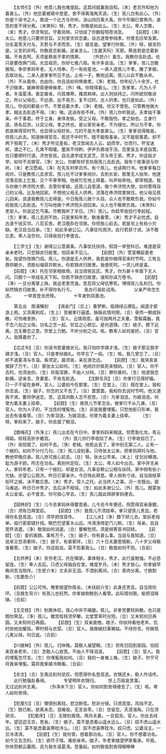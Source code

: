 <!-- { "loadSidebar": true } -->
　　【太师引】〔外〕他意儿我也难提起。这其间就裏我自知。〔末〕老员外知他为着甚么。〔外〕他恋着被窝中恩爱。舍不得离海角天涯。〔生〕孩儿岂有此心。〔外〕你是个读书之人。我说一个比方与你听。涂山四日离大禹。你今毕姻已曾两月。直恁的舍不得分离。〔末笑科〕呀。秀才。你敢是如此么。〔生〕太公。卑人怎敢。〔末〕秀才。你贪鸳侣。守着凤帏。只怕误了你鹏程鹗荐消息。 
　　【前腔】〔净〕太公。他意儿只要供甘旨。又何曾贪欢恋妻。自古道曾参纯孝。何曾去应举及第。功名富贵天付与。天若与不求而至。〔生〕娘言是。望爹行听取。〔外〕呀。娘言的是。父言的非呵。你敢是恋新婚。逆亲言么。〔生跪天科〕天那。蔡邕若是恋着新婚。不肯去呵。天须鉴蔡邕不孝的情罪。 
　　〔外怒介〕畜生。我教你去赴选。也只是要改换门闾。光显祖宗。你却七推八阻。有许多说话。〔生〕爹爹。孩儿岂敢推阻。争奈爹妈年老。无人侍奉。万一有些差池。一来人道孩儿不孝。撇了爹娘。去取功名。二来人道爹爹所见不达。止有一子。教他远离。孩儿以此不敢从命。〔外〕不从我命。也由你。你且说如何唤做孝。〔净〕老贼。你年纪八十余岁。也不识做孝。披麻带索便唤做孝。〔外〕咦。你晓得甚么。〔生〕吿爹爹。凡为人子者。冬温夏凊。昏定晨省。问其燠寒。搔其痾痒。出入则扶持之。问所欲则敬进之。所以父母在。不远游。出不易方。复不过时。古人的孝。也只是如此。〔外〕孩儿。你说的都是小节。不曾说着大孝。〔净〕老贼。你又不曾死。只管教他做大孝。越出去赴选不得。〔末〕咦。这话有些不祥。〔外〕孩儿你听我说。夫孝始于事亲。中于事君。终于立身。身体发肤。受之父母。不敢毁伤。孝之始也。立身行道。扬名后世。以显父母。孝之终也。是以家贫亲老。不为禄仕。所以为不孝。你若是做得官时节。也显得父母好处。兀的不是大孝是甚么。〔生〕爹爹说得极是。但孩儿此去。知道做得官否。若还不中时节。旣不能彀事亲。又不能彀事君。却不两下担阁了。〔末〕秀才所见差矣。老汉尝闻古人云。幼而学。壮而行。怀宝迷邦。谓之不仁。孔席不暇暖。墨突不待黔。伊尹负鼎俎于汤。百里奚五羊皮自鬻。也只要顺时行道。济世安民。自古道学成文武艺。货与帝王家。秀才。你这般才学。如何不去做官。〔净〕太公。你都有好言劝我孩儿去赴选。我有个故事说与你听。〔末〕老汉愿闻。〔净〕在先东村李员外。有个孩儿。也读两行书。他爹爹每日闹炒。只是教孩儿去求官。孩儿吃不过爹爹闹炒。去到长安。那里无人抬举。他遂流落去街上乞食。见个平章宰相。他疾忙在地上拜着。叫声抬举他。那宰相道。我与你做个养济院大使。去管你爹娘。这孩儿自思道。做个养济院大使。如何管得自己的父母。比及他回家。不想他父母无人供养。流落在养济院里居住。他父母见孩儿回来。说道我教孩儿去得是。今日我孩儿做个头目。众人也不敢欺负我。你如今劝我孩儿去赴选。千万叫他做个养济院头目回来。众人也不敢欺负我。〔末笑科〕老安人。你说这乞丐事。尽教我听了半日。〔外〕孩儿。你趁早收拾行李起程。〔生〕爹爹。孩儿去则不妨。只是爹妈年老。敎谁看管。〔末〕秀才不必忧虑。自古道千钱买邻。八百买舍。老汉旣忝在邻居。你但放心前去。若是宅上有些小欠缺。老汉自当应承。〔生〕如此多谢公公。凡事仗托周济。此行若获寸进。决不敢忘恩。卑人没奈何。只得收拾行李便去。 

　　【三学士】〔生〕谢得公公意甚美。凡事仗托扶持。假饶一举登科日。难道是双亲未老时。只恐锦衣归故里。怕双亲不见儿。 
　　【前腔】〔外〕萱室椿庭衰老矣。指望你改换门闾。孩儿。你道是无人供养。我若是你做得官来时节呵。三牲五鼎供朝夕。须胜似啜菽幷飮水。你若锦衣归故里。我便死呵。一灵儿终是喜。 
　　【前腔】〔末〕托在邻家相依倚。自当效些区区。秀才。你为甚十年窗下无人问。只图个一举成名天下知。你若不锦衣归故里。谁知你读万卷书。 
　　【前腔】〔净〕一旦分离掌上珠。我这老景凭谁。苦忍将父母饥寒死。博得孩儿名利归。你纵然锦衣归故里。补不得你名行亏。 
　　急办行装赴试闱。　　　　父亲严命怎生违。 
　　一举首登龙虎榜。　　　　十年身到凤凰池。 

　　第五出　南浦嘱别 
　　【谒金门】〔旦上〕春梦断。临镜绿云撩乱。闻道才郞游上苑。又添离别叹。〔生上〕苦被爹行逼遣。脉脉此情何限。〔合〕骨肉一朝成拆散。可怜难舍拚。 
　　〔旦〕官人。云情雨意。虽可抛两月之夫妻。雪鬓霜鬟。竟不念八旬之父母。功名之念一起。甘旨之心顿忘。是何道理。〔生〕娘子。膝下远离。岂无眷恋之意。奈堂上力勉。不听分剖之词。咳。教卑人如何是好。〔旦〕官人。我猜着你了。 

　　【忒忒令】〔旦〕你读书思量做状元。我只怕你学疎才浅。〔生〕娘子那见我学疎才浅。〔旦〕官人。只是孝经曲礼。你早忘了一段。〔生〕咳。我几曾忘了。〔旦〕却不道夏凊与冬温。昏须定。晨须省。亲在游怎远。 
　　【前腔】〔生〕我哭哀哀推辞了万千。〔旦〕那张太公如何。〔生〕他闹炒炒抵死来相劝。〔旦〕官人。你不去时。也须由你。〔生〕将我深罪。不由人分辩。〔旦〕罪你甚的。〔生〕他道我恋新婚。逆亲言。贪妻爱。不肯去赴选。 
　　【沈醉东风】〔旦〕你爹行见得好偏。只一子不留在身畔。官人。公婆如今在那里。〔生〕在堂上。〔旦〕旣在堂上。我和你去说。〔生〕娘子。你怎的又不去了。〔旦〕罢罢罢。我和你去说时节呵。他又道我不贤。要将伊迷恋。苦。这其间敎人怎不悲怨。〔合〕为爹泪涟。为娘泪涟。何曾为着夫妻上挂牵。 
　　【前腔】〔生〕做孩儿节孝怎全。做爹行不从几谏。〔旦〕官人。你为人子的。不当恁的埋寃他。〔生〕非是我要埋寃。只愁他影只形单。我出去有谁看管。〔合〕为爹泪涟。为娘泪涟。何曾为着夫妻上挂牵。 
　　〔生〕呀。爹妈来了。娘子。你且搵了眼泪。 

　　【腊梅花】〔外净上〕孩儿出去在今日中。爹爹妈妈来相送。但愿鱼化龙。靑云得路。桂枝高折步蟾宫。 
　　〔外〕孩儿你行李收拾了未。〔生〕行李收拾已了。〔外〕收拾旣了。如何不去。〔净〕老贼。他若出去了。家中别无第二人。止有一个媳妇。如何不分付几句。〔生〕孩儿没别事。只待张太公来。把爹妈拜托与他。教他早晚应承。孩儿庶可放心前去。〔旦〕呀。张太公早来。〔末上〕仗剑对樽酒。耻为游子颜。所志在功名。离别何足叹。〔生〕太公。卑人如今出去。家中并无亲人。爹妈年老。只有一个媳妇。却是女流。凡事全赖公公相与扶持。家中倘有些小欠缺。亦望公公周济。昨日已蒙亲许。今日特此拜恳。卑人倘有寸进。自当效结草衔环之报。决不敢忘恩。〔末〕秀才。受人之托。必当终人之事。况一言旣出。驷马难追。昨日已许秀才。去后决不相误。〔生〕如此多谢公公。〔外〕孩儿。旣蒙张太公金诺。必不食言。你可放心早去。〔生〕孩儿就此拜辞爹妈便去。 

　　【园林好】〔生〕儿今去爹妈休得要意悬。儿今去今年便还。但愿得双亲康健。〔合〕须有日拜堂前。 
　　【前腔】〔外〕我孩儿不须挂牵。爹只望孩儿贵显。若得你名登高选。〔合〕须早把信音传。 
　　【江儿水】〔净〕膝下娇儿去。堂前老母单。临行密密缝针线。眼巴巴望着关山远。冷淸淸倚定门儿盼。〔生〕母亲。且自宽怀消遣。〔净〕敎我如何消遣。〔合〕要解愁烦。须是频寄音书回转。 
　　【前腔】〔旦〕妾的衷肠。事有万千。〔生〕娘子。你有甚么事。当说与我知道。〔旦〕说来又恐添萦绊。〔生〕娘子。有甚萦绊。〔旦〕六十日夫妻恩情断。八十岁父母敎谁看管。〔生〕娘子。你这般说。莫不怨着我么。〔旦〕敎我如何不怨。〔合前〕 

　　【五供养】〔末〕贫穷老汉。托在隣家。事体相关。秀才。此行虽勉强。不必恁留连。〔生〕卑人去后。只虑父母独自在堂。难度岁月。〔末〕秀才放心。你爹娘早晚间吾当陪伴。〔生悲介末〕丈夫非无泪。不洒别离间。〔合〕骨肉分离。寸肠割断。〔生跪吿介〕 

　　【前腔】公公可怜。俺爹娘望你周全。〔末扶起介生〕此身还贵显。自当效衔环。〔旦挽生背介〕有孩儿也枉然。你爹娘倒敎别人看管。此际情何限。偷把泪珠弹。〔合前〕 

　　【玉交枝】〔外〕别离休叹。我心中非不痛酸。孩儿。非爹苦要轻拆散。也只是图你荣显。〔净〕孩儿。蟾宫桂枝须早攀。北堂萱草时光短。〔合〕又未知何日再圆。又未知何日再圆。 
　　【前腔】〔生〕双亲衰倦。娘子。你扶持看他老年。饥时劝他加餐饭。寒时频与衣穿。〔旦〕官人。我做媳妇事舅姑。不待你言。你做孩儿离父母。何日返。〔合前〕 

　　【川拨棹】〔外〕孩儿。归休晚。莫敎人凝望眼。〔生〕但有日回到家园。怕回来双亲老年。〔合〕怎敎人心放宽。不由人不珠泪涟。 
　　【前腔】〔旦〕官人。我的埋寃怎尽言。〔生〕你埋寃我如何。〔旦〕我的一身难上难。〔生〕娘子。你宁可将我来埋寃。莫将我爹娘冷眼看。〔合前〕 

　　【余文】〔合〕生离远别何足叹。但愿得你名登高选。衣锦还乡。敎人作话传。 
　　此行勉强赴春闱。　　　　专望明年衣锦归。 
　　世上万般哀苦事。　　　　无过远别共生离。 
　　〔外净末下旦〕官人。你如何割舍得便去了。〔生〕咳。卑人如何舍得。 

　　【犯尾引】〔旦〕懊恨别离轻。悲岂断弦。愁非分镜。只虑高堂。风烛不定。〔生〕肠已断。欲离未忍。泪难收。无言自零。〔合〕空留恋。天涯海角。只在须臾顷。 
　　【犯尾序】〔旦〕无限别离情。两月夫妻。一旦孤另。官人。你此去经年。望迢迢玉京。思省。〔生〕娘子。莫不是虑着山遥水远么。〔旦〕奴不虑山遥水远。〔生〕莫不是虑着衾寒枕冷么。〔旦〕奴不虑衾寒枕冷。奴只虑。公婆没主。一旦冷淸淸。 
　　【前腔】〔生〕我何曾。想着那功名。〔旦〕官人。你不想着功名。如今又去怎的。〔生〕欲尽子情。难拒亲命。娘子。年老爹娘望伊家看承。毕竟。你休怨朝云暮雨。且为我冬温夏凊。思量起。如何敎我割舍得眼睁睁 
